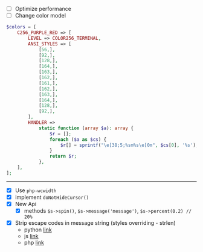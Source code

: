 
- [ ] Optimize performance
- [ ] Change color model
```php 
$colors = [
    C256_PURPLE_RED => [
        LEVEL => COLOR256_TERMINAL,
        ANSI_STYLES => [
            [56,],
            [92,],
            [128,],
            [164,],
            [163,],
            [162,],
            [161,],
            [162,],
            [163,],
            [164,],
            [128,],
            [92,],
        ],
        HANDLER =>
            static function (array $a): array {
                $r = [];
                foreach ($a as $cs) {
                    $r[] = sprintf("\e[38;5;%sm%s\e[0m", $cs[0], '%s');
                }
                return $r;
            },
    ],
];
```
---

- [x] Use `php-wcwidth`
- [x] implement `doNotHideCursor()`
- [x] New Api   
    - [x] methods `$s->spin()`, `$s->message('message')`, `$s->percent(0.2) // 20%`  
- [x] Strip escape codes in message string (styles overriding - strlen)
    - python [link](https://stackoverflow.com/questions/14693701/how-can-i-remove-the-ansi-escape-sequences-from-a-string-in-python) 
    - js [link](https://github.com/chalk/ansi-regex/blob/master/index.js) 
    - php [link](https://stackoverflow.com/questions/40731273/php-remove-terminal-codes-from-string) 

